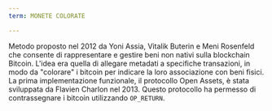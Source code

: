 ```yaml
---
term: MONETE COLORATE

---
```

Metodo proposto nel 2012 da Yoni Assia, Vitalik Buterin e Meni Rosenfeld che consente di rappresentare e gestire beni non nativi sulla blockchain Bitcoin. L'idea era quella di allegare metadati a specifiche transazioni, in modo da "colorare" i bitcoin per indicare la loro associazione con beni fisici. La prima implementazione funzionale, il protocollo Open Assets, è stata sviluppata da Flavien Charlon nel 2013. Questo protocollo ha permesso di contrassegnare i bitcoin utilizzando `OP_RETURN`.